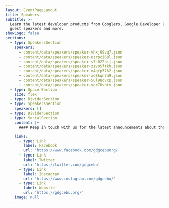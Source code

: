 ```yaml
---
layout: EventPageLayout
title: Speakers
subtitle: >-
  Learn the latest developer products from Googlers, Google Developer Experts,
  guest speakers and more.
showLogo: false
sections:
  - type: SpeakersSection
    speakers:
      - content/data/speakers/speaker-vhxj09vq7.json
      - content/data/speakers/speaker-uzrpci68l.json
      - content/data/speakers/speaker-s7s022bij.json
      - content/data/speakers/speaker-zsv05ftkh.json
      - content/data/speakers/speaker-m4qfp57k2.json
      - content/data/speakers/speaker-xe8kqn7a9.json
      - content/data/speakers/speaker-5ul98ovxp.json
      - content/data/speakers/speaker-yqr78vbtx.json
  - type: SpacerSection
    size: flex
  - type: DividerSection
  - type: SpeakersSection
    speakers: []
  - type: DividerSection
  - type: SocialSection
    content: |+
      #### Keep in touch with us for the latest announcements about the event.

    links:
      - type: Link
        label: Facebook
        url: 'https://www.facebook.com/gdgcebuorg/'
      - type: Link
        label: Twitter
        url: 'https://twitter.com/gdgcebu'
      - type: Link
        label: Instagram
        url: 'https://www.instagram.com/gdgcebu/'
      - type: Link
        label: Website
        url: 'https://gdgcebu.org/'
    image: null
---
```

